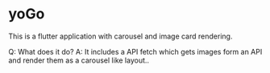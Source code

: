 # yoGo
This is a flutter application with carousel and image card rendering.

Q: What does it do?
A: It includes a API fetch which gets images form an API and render them as a carousel like layout..
